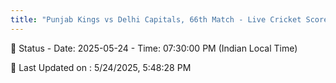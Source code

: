 ```yaml
---
title: "Punjab Kings vs Delhi Capitals, 66th Match - Live Cricket Score"
---
```


📑 Status - Date: 2025-05-24 - Time: 07:30:00 PM (Indian Local Time)

📝 Last Updated on : 5/24/2025, 5:48:28 PM  

